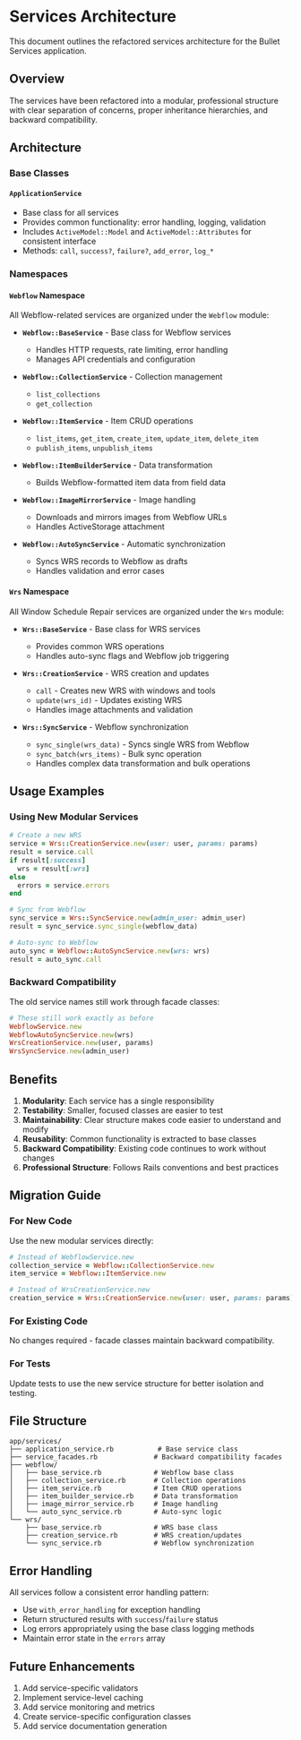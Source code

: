 # Services Architecture

This document outlines the refactored services architecture for the Bullet Services application.

## Overview

The services have been refactored into a modular, professional structure with clear separation of concerns, proper inheritance hierarchies, and backward compatibility.

## Architecture

### Base Classes

#### `ApplicationService`
- Base class for all services
- Provides common functionality: error handling, logging, validation
- Includes `ActiveModel::Model` and `ActiveModel::Attributes` for consistent interface
- Methods: `call`, `success?`, `failure?`, `add_error`, `log_*`

### Namespaces

#### `Webflow` Namespace
All Webflow-related services are organized under the `Webflow` module:

- **`Webflow::BaseService`** - Base class for Webflow services
  - Handles HTTP requests, rate limiting, error handling
  - Manages API credentials and configuration

- **`Webflow::CollectionService`** - Collection management
  - `list_collections`
  - `get_collection`

- **`Webflow::ItemService`** - Item CRUD operations
  - `list_items`, `get_item`, `create_item`, `update_item`, `delete_item`
  - `publish_items`, `unpublish_items`

- **`Webflow::ItemBuilderService`** - Data transformation
  - Builds Webflow-formatted item data from field data

- **`Webflow::ImageMirrorService`** - Image handling
  - Downloads and mirrors images from Webflow URLs
  - Handles ActiveStorage attachment

- **`Webflow::AutoSyncService`** - Automatic synchronization
  - Syncs WRS records to Webflow as drafts
  - Handles validation and error cases

#### `Wrs` Namespace
All Window Schedule Repair services are organized under the `Wrs` module:

- **`Wrs::BaseService`** - Base class for WRS services
  - Provides common WRS operations
  - Handles auto-sync flags and Webflow job triggering

- **`Wrs::CreationService`** - WRS creation and updates
  - `call` - Creates new WRS with windows and tools
  - `update(wrs_id)` - Updates existing WRS
  - Handles image attachments and validation

- **`Wrs::SyncService`** - Webflow synchronization
  - `sync_single(wrs_data)` - Syncs single WRS from Webflow
  - `sync_batch(wrs_items)` - Bulk sync operation
  - Handles complex data transformation and bulk operations

## Usage Examples

### Using New Modular Services

```ruby
# Create a new WRS
service = Wrs::CreationService.new(user: user, params: params)
result = service.call
if result[:success]
  wrs = result[:wrs]
else
  errors = service.errors
end

# Sync from Webflow
sync_service = Wrs::SyncService.new(admin_user: admin_user)
result = sync_service.sync_single(webflow_data)

# Auto-sync to Webflow
auto_sync = Webflow::AutoSyncService.new(wrs: wrs)
result = auto_sync.call
```

### Backward Compatibility

The old service names still work through facade classes:

```ruby
# These still work exactly as before
WebflowService.new
WebflowAutoSyncService.new(wrs)
WrsCreationService.new(user, params)
WrsSyncService.new(admin_user)
```

## Benefits

1. **Modularity**: Each service has a single responsibility
2. **Testability**: Smaller, focused classes are easier to test
3. **Maintainability**: Clear structure makes code easier to understand and modify
4. **Reusability**: Common functionality is extracted to base classes
5. **Backward Compatibility**: Existing code continues to work without changes
6. **Professional Structure**: Follows Rails conventions and best practices

## Migration Guide

### For New Code
Use the new modular services directly:

```ruby
# Instead of WebflowService.new
collection_service = Webflow::CollectionService.new
item_service = Webflow::ItemService.new

# Instead of WrsCreationService.new
creation_service = Wrs::CreationService.new(user: user, params: params)
```

### For Existing Code
No changes required - facade classes maintain backward compatibility.

### For Tests
Update tests to use the new service structure for better isolation and testing.

## File Structure

```
app/services/
├── application_service.rb           # Base service class
├── service_facades.rb              # Backward compatibility facades
├── webflow/
│   ├── base_service.rb             # Webflow base class
│   ├── collection_service.rb       # Collection operations
│   ├── item_service.rb             # Item CRUD operations
│   ├── item_builder_service.rb     # Data transformation
│   ├── image_mirror_service.rb     # Image handling
│   └── auto_sync_service.rb        # Auto-sync logic
└── wrs/
    ├── base_service.rb             # WRS base class
    ├── creation_service.rb         # WRS creation/updates
    └── sync_service.rb             # Webflow synchronization
```

## Error Handling

All services follow a consistent error handling pattern:

- Use `with_error_handling` for exception handling
- Return structured results with `success`/`failure` status
- Log errors appropriately using the base class logging methods
- Maintain error state in the `errors` array

## Future Enhancements

1. Add service-specific validators
2. Implement service-level caching
3. Add service monitoring and metrics
4. Create service-specific configuration classes
5. Add service documentation generation
